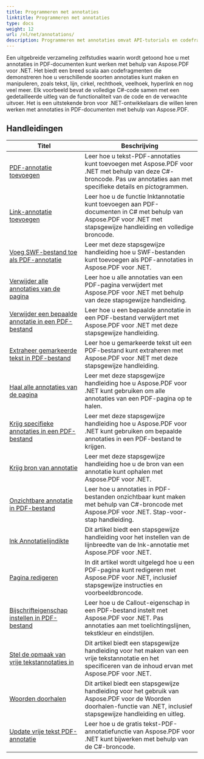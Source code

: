 ```yaml
---
title: Programmeren met annotaties
linktitle: Programmeren met annotaties
type: docs
weight: 12
url: /nl/net/annotations/
description: Programmeren met annotaties omvat API-tutorials en codefragmenten van Aspose.PDF voor .NET, inclusief het toevoegen van annotaties, het verwijderen van annotaties, het verkrijgen van annotatie-informatie en nog veel meer.
---
```

Een uitgebreide verzameling zelfstudies waarin wordt getoond hoe u met annotaties in PDF-documenten kunt werken met behulp van Aspose.PDF voor .NET. Het biedt een breed scala aan codefragmenten die demonstreren hoe u verschillende soorten annotaties kunt maken en manipuleren, zoals tekst, lijn, cirkel, rechthoek, veelhoek, hyperlink en nog veel meer. Elk voorbeeld bevat de volledige C#-code samen met een gedetailleerde uitleg van de functionaliteit van de code en de verwachte uitvoer. Het is een uitstekende bron voor .NET-ontwikkelaars die willen leren werken met annotaties in PDF-documenten met behulp van Aspose.PDF.

## Handleidingen
| Titel | Beschrijving |
| --- | --- | 
| [PDF-annotatie toevoegen](./addannotation/) | Leer hoe u tekst-PDF-annotaties kunt toevoegen met Aspose.PDF voor .NET met behulp van deze C#-broncode. Pas uw annotaties aan met specifieke details en pictogrammen. |  
| [Link-annotatie toevoegen](./addlnkannotation/) | Leer hoe u de functie Inktannotatie kunt toevoegen aan PDF-documenten in C# met behulp van Aspose.PDF voor .NET met stapsgewijze handleiding en volledige broncode. |  
| [Voeg SWF-bestand toe als PDF-annotatie](./addswffileasannotation/) | Leer met deze stapsgewijze handleiding hoe u SWF-bestanden kunt toevoegen als PDF-annotaties in Aspose.PDF voor .NET. |  
| [Verwijder alle annotaties van de pagina](./deleteallannotationsfrompage/) | Leer hoe u alle annotaties van een PDF-pagina verwijdert met Aspose.PDF voor .NET met behulp van deze stapsgewijze handleiding. |  
| [Verwijder een bepaalde annotatie in een PDF-bestand](./deleteparticularannotation/) | Leer hoe u een bepaalde annotatie in een PDF-bestand verwijdert met Aspose.PDF voor .NET met deze stapsgewijze handleiding. |  
| [Extraheer gemarkeerde tekst in PDF-bestand](./extracthighlightedtext/) | Leer hoe u gemarkeerde tekst uit een PDF-bestand kunt extraheren met Aspose.PDF voor .NET met deze stapsgewijze handleiding. |  
| [Haal alle annotaties van de pagina](./getallannotationsfrompage/) | Leer met deze stapsgewijze handleiding hoe u Aspose.PDF voor .NET kunt gebruiken om alle annotaties van een PDF-pagina op te halen. |  
| [Krijg specifieke annotaties in een PDF-bestand](./getparticularannotation/) | Leer met deze stapsgewijze handleiding hoe u Aspose.PDF voor .NET kunt gebruiken om bepaalde annotaties in een PDF-bestand te krijgen.  |  
| [Krijg bron van annotatie](./getresourceofannotation/) | Leer met deze stapsgewijze handleiding hoe u de bron van een annotatie kunt ophalen met Aspose.PDF voor .NET.  |  
| [Onzichtbare annotatie in PDF-bestand](./invisibleannotation/) | Leer hoe u annotaties in PDF-bestanden onzichtbaar kunt maken met behulp van C#-broncode met Aspose.PDF voor .NET. Stap-voor-stap handleiding. |  
| [lnk Annotatielijndikte](./lnkannotationlinewidth/) | Dit artikel biedt een stapsgewijze handleiding voor het instellen van de lijnbreedte van de lnk-annotatie met Aspose.PDF voor .NET. |  
| [Pagina redigeren](./redactpage/) | In dit artikel wordt uitgelegd hoe u een PDF-pagina kunt redigeren met Aspose.PDF voor .NET, inclusief stapsgewijze instructies en voorbeeldbroncode. |  
| [Bijschrifteigenschap instellen in PDF-bestand](./setcalloutproperty/) | Leer hoe u de Callout-eigenschap in een PDF-bestand instelt met Aspose.PDF voor .NET. Pas annotaties aan met toelichtingslijnen, tekstkleur en eindstijlen. |  
| [Stel de opmaak van vrije tekstannotaties in](./setfreetextannotationformatting/) | Dit artikel biedt een stapsgewijze handleiding voor het maken van een vrije tekstannotatie en het specificeren van de inhoud ervan met Aspose.PDF voor .NET. |  
| [Woorden doorhalen](./strikeoutwords/) | Dit artikel biedt een stapsgewijze handleiding voor het gebruik van Aspose.PDF voor de Woorden doorhalen-functie van .NET, inclusief stapsgewijze handleiding en uitleg. |  
| [Update vrije tekst PDF-annotatie](./updatefreetextannotation/) | Leer hoe u de gratis tekst-PDF-annotatiefunctie van Aspose.PDF voor .NET kunt bijwerken met behulp van de C#-broncode. |  